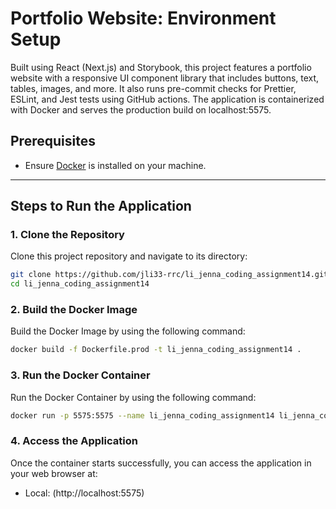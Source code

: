 # Portfolio Website: Environment Setup

Built using React (Next.js) and Storybook, this project features a portfolio website with a responsive UI component library that includes buttons, text, tables, images, and more. It also runs pre-commit checks for Prettier, ESLint, and Jest tests using GitHub actions. The application is containerized with Docker and serves the production build on localhost:5575.

## Prerequisites

- Ensure [Docker](https://www.docker.com/get-started) is installed on your machine.

---

## Steps to Run the Application

### 1. Clone the Repository

Clone this project repository and navigate to its directory:

```bash
git clone https://github.com/jli33-rrc/li_jenna_coding_assignment14.git
cd li_jenna_coding_assignment14
```

### 2. Build the Docker Image

Build the Docker Image by using the following command:

```bash
docker build -f Dockerfile.prod -t li_jenna_coding_assignment14 .
```

### 3. Run the Docker Container

Run the Docker Container by using the following command:

```bash
docker run -p 5575:5575 --name li_jenna_coding_assignment14 li_jenna_coding_assignment14
```

### 4. Access the Application

Once the container starts successfully, you can access the application in your web browser at:

- Local: (http://localhost:5575)
